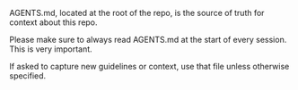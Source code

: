 AGENTS.md, located at the root of the repo, is the source of truth for context about this repo.

Please make sure to always read AGENTS.md at the start of every session. This is very important.

If asked to capture new guidelines or context, use that file unless otherwise specified.
